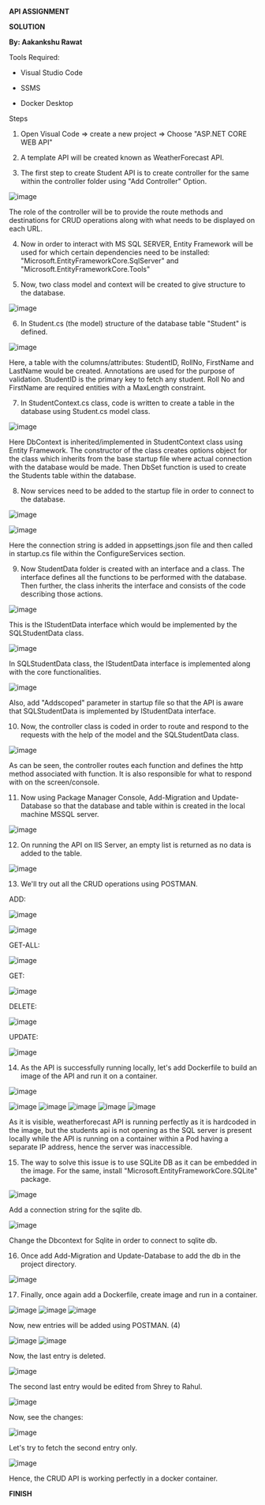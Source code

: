 **API ASSIGNMENT**

**SOLUTION**

**By: Aakankshu Rawat**

Tools Required:

-   Visual Studio Code

-   SSMS

-   Docker Desktop

Steps

1.  Open Visual Code =\> create a new project =\> Choose "ASP.NET CORE
    WEB API"

2.  A template API will be created known as WeatherForecast API.

3.  The first step to create Student API is to create controller for the
    same within the controller folder using "Add Controller" Option.

![image](https://user-images.githubusercontent.com/47878584/113865050-47937980-97c9-11eb-9211-061951d49a87.png)


The role of the controller will be to provide the route methods and
destinations for CRUD operations along with what needs to be displayed
on each URL.

4.  Now in order to interact with MS SQL SERVER, Entity Framework will
    be used for which certain dependencies need to be installed:
    "Microsoft.EntityFrameworkCore.SqlServer" and
    "Microsoft.EntityFrameworkCore.Tools"

5.  Now, two class model and context will be created to give structure
    to the database.

![image](https://user-images.githubusercontent.com/47878584/113865103-58dc8600-97c9-11eb-9573-3b22fc2658cd.png)


6.  In Student.cs (the model) structure of the database table "Student"
    is defined.

![image](https://user-images.githubusercontent.com/47878584/113865142-61cd5780-97c9-11eb-849e-289d35434d3d.png)


Here, a table with the columns/attributes: StudentID, RollNo, FirstName
and LastName would be created. Annotations are used for the purpose of
validation. StudentID is the primary key to fetch any student. Roll No
and FirstName are required entities with a MaxLength constraint.

7.  In StudentContext.cs class, code is written to create a table in the
    database using Student.cs model class.

![image](https://user-images.githubusercontent.com/47878584/113865171-6c87ec80-97c9-11eb-945a-9a6697f31f2f.png)


Here DbContext is inherited/implemented in StudentContext class using
Entity Framework. The constructor of the class creates options object
for the class which inherits from the base startup file where actual
connection with the database would be made. Then DbSet function is used
to create the Students table within the database.

8.  Now services need to be added to the startup file in order to
    connect to the database.

![image](https://user-images.githubusercontent.com/47878584/113865225-79a4db80-97c9-11eb-9dec-970a37edfdaf.png)


![image](https://user-images.githubusercontent.com/47878584/113865241-80335300-97c9-11eb-8dbb-024e01d73466.png)


Here the connection string is added in appsettings.json file and then
called in startup.cs file within the ConfigureServices section.

9.  Now StudentData folder is created with an interface and a class. The
    interface defines all the functions to be performed with the
    database. Then further, the class inherits the interface and
    consists of the code describing those actions.

![image](https://user-images.githubusercontent.com/47878584/113865279-89bcbb00-97c9-11eb-9643-ba372320fbb0.png)


This is the IStudentData interface which would be implemented by the
SQLStudentData class.

![image](https://user-images.githubusercontent.com/47878584/113865432-b375e200-97c9-11eb-9c6a-427b838e9442.png)


In SQLStudentData class, the IStudentData interface is implemented along
with the core functionalities.

![image](https://user-images.githubusercontent.com/47878584/113865459-bbce1d00-97c9-11eb-8115-0dc3a6fe40e6.png)


Also, add "Addscoped" parameter in startup file so that the API is aware
that SQLStudentData is implemented by IStudentData interface.

10. Now, the controller class is coded in order to route and respond to
    the requests with the help of the model and the SQLStudentData
    class.

![image](https://user-images.githubusercontent.com/47878584/113865496-c7214880-97c9-11eb-8842-c32e9762d107.png)


As can be seen, the controller routes each function and defines the http
method associated with function. It is also responsible for what to
respond with on the screen/console.

11. Now using Package Manager Console, Add-Migration and Update-Database
    so that the database and table within is created in the local
    machine MSSQL server.

![image](https://user-images.githubusercontent.com/47878584/113865534-d1434700-97c9-11eb-8f67-c95b1ce428b9.png)


12. On running the API on IIS Server, an empty list is returned as no
    data is added to the table.

![image](https://user-images.githubusercontent.com/47878584/113865563-daccaf00-97c9-11eb-886a-5677465eef6e.png)


13. We'll try out all the CRUD operations using POSTMAN.

ADD:

![image](https://user-images.githubusercontent.com/47878584/113865602-e61fda80-97c9-11eb-99be-6c5efcdab488.png)


![image](https://user-images.githubusercontent.com/47878584/113865624-eb7d2500-97c9-11eb-8ebd-1c14b9718e5e.png)


GET-ALL:

![image](https://user-images.githubusercontent.com/47878584/113865651-f3d56000-97c9-11eb-80eb-7b951d993de8.png)


GET:

![image](https://user-images.githubusercontent.com/47878584/113865670-fb950480-97c9-11eb-80f1-4d344208c45a.png)


DELETE:

![image](https://user-images.githubusercontent.com/47878584/113865684-018ae580-97ca-11eb-9434-aa4fbef44e09.png)


UPDATE:

![image](https://user-images.githubusercontent.com/47878584/113865706-094a8a00-97ca-11eb-8cbb-05c7cab2ede2.png)


14. As the API is successfully running locally, let's add Dockerfile to
    build an image of the API and run it on a container.

![image](https://user-images.githubusercontent.com/47878584/113865740-14051f00-97ca-11eb-8012-ae33743ffa8d.png)


![image](https://user-images.githubusercontent.com/47878584/113865808-28e1b280-97ca-11eb-881c-6cae6fae3d8e.png)
![image](https://user-images.githubusercontent.com/47878584/113865818-2d0dd000-97ca-11eb-9d52-e817dffbe164.png)
![image](https://user-images.githubusercontent.com/47878584/113865825-30a15700-97ca-11eb-80a3-1d1663a3593c.png)
![image](https://user-images.githubusercontent.com/47878584/113865839-3434de00-97ca-11eb-83cf-bc97a0422ea3.png)
![image](https://user-images.githubusercontent.com/47878584/113865850-37c86500-97ca-11eb-9626-b9e934a1ee4b.png)


As it is visible, weatherforecast API is running perfectly as it is
hardcoded in the image, but the students api is not opening as the SQL
server is present locally while the API is running on a container within
a Pod having a separate IP address, hence the server was inaccessible.

15. The way to solve this issue is to use SQLite DB as it can be
    embedded in the image. For the same, install
    "Microsoft.EntityFrameworkCore.SQLite" package.

![image](https://user-images.githubusercontent.com/47878584/113865877-40b93680-97ca-11eb-967f-3e0f55ec5ccb.png)


Add a connection string for the sqlite db.

![image](https://user-images.githubusercontent.com/47878584/113865894-46af1780-97ca-11eb-91c6-b6eb973cb8e0.png)


Change the Dbcontext for Sqlite in order to connect to sqlite db.

16. Once add Add-Migration and Update-Database to add the db in the
    project directory.

![image](https://user-images.githubusercontent.com/47878584/113865914-4f9fe900-97ca-11eb-8b71-3f48285710fa.png)


17. Finally, once again add a Dockerfile, create image and run in a
    container.

![image](https://user-images.githubusercontent.com/47878584/113865965-5f1f3200-97ca-11eb-84b0-8908807bc735.png)
![image](https://user-images.githubusercontent.com/47878584/113865986-63e3e600-97ca-11eb-9a65-a6a0eb20741c.png)
![image](https://user-images.githubusercontent.com/47878584/113866002-67776d00-97ca-11eb-9cba-6d9be5d5eb4a.png)


Now, new entries will be added using POSTMAN. (4)

![image](https://user-images.githubusercontent.com/47878584/113866048-76f6b600-97ca-11eb-8f7c-8ba3cdda8350.png)
![image](https://user-images.githubusercontent.com/47878584/113866060-79f1a680-97ca-11eb-8ad6-b8e7dcb6a231.png)


Now, the last entry is deleted.

![image](https://user-images.githubusercontent.com/47878584/113866080-81b14b00-97ca-11eb-8fef-f03114e76690.png)


The second last entry would be edited from Shrey to Rahul.

![image](https://user-images.githubusercontent.com/47878584/113866109-8970ef80-97ca-11eb-8c6a-72f5a8c94c95.png)


Now, see the changes:

![image](https://user-images.githubusercontent.com/47878584/113866135-91c92a80-97ca-11eb-92c7-cd4890ee0605.png)


Let's try to fetch the second entry only.

![image](https://user-images.githubusercontent.com/47878584/113866166-9b529280-97ca-11eb-9bf3-fd8d23522799.png)


Hence, the CRUD API is working perfectly in a docker container.

**FINISH**
